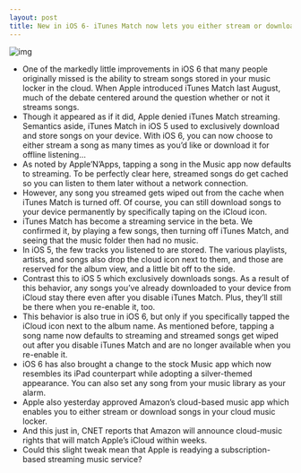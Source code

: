 ```yaml
---
layout: post
title: New in iOS 6- iTunes Match now lets you either stream or download songs
---
```

![img](http://media.idownloadblog.com/wp-content/uploads/2012/06/iTunes-Match-streaming.jpg)
* One of the markedly little improvements in iOS 6 that many people originally missed is the ability to stream songs stored in your music locker in the cloud. When Apple introduced iTunes Match last August, much of the debate centered around the question whether or not it streams songs.
* Though it appeared as if it did, Apple denied iTunes Match streaming. Semantics aside, iTunes Match in iOS 5 used to exclusively download and store songs on your device. With iOS 6, you can now choose to either stream a song as many times as you’d like or download it for offline listening…
* As noted by Apple’N’Apps, tapping a song in the Music app now defaults to streaming. To be perfectly clear here, streamed songs do get cached so you can listen to them later without a network connection.
* However, any song you streamed gets wiped out from the cache when iTunes Match is turned off. Of course, you can still download songs to your device permanently by specifically taping on the iCloud icon.
* iTunes Match has become a streaming service in the beta. We confirmed it, by playing a few songs, then turning off iTunes Match, and seeing that the music folder then had no music.
* In iOS 5, the few tracks you listened to are stored. The various playlists, artists, and songs also drop the cloud icon next to them, and those are reserved for the album view, and a little bit off to the side.
* Contrast this to iOS 5 which exclusively downloads songs. As a result of this behavior, any songs you’ve already downloaded to your device from iCloud stay there even after you disable iTunes Match. Plus, they’ll still be there when you re-enable it, too.
* This behavior is also true in iOS 6, but only if you specifically tapped the iCloud icon next to the album name. As mentioned before, tapping a song name now defaults to streaming and streamed songs get wiped out after you disable iTunes Match and are no longer available when you re-enable it.
* iOS 6 has also brought a change to the stock Music app which now resembles its iPad counterpart while adopting a silver-themed appearance. You can also set any song from your music library as your alarm.
* Apple also yesterday approved Amazon’s cloud-based music app which enables you to either stream or download songs in your cloud music locker.
* And this just in, CNET reports that Amazon will announce cloud-music rights that will match Apple’s iCloud within weeks.
* Could this slight tweak mean that Apple is readying a subscription-based streaming music service?

